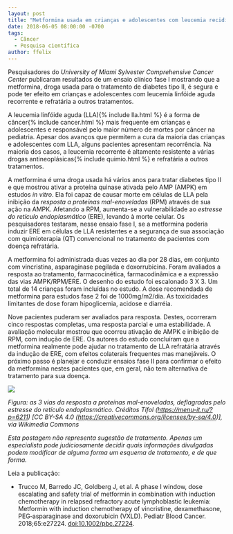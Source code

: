 ```yaml
---
layout: post
title: "Metformina usada em crianças e adolescentes com leucemia recidivada"
date: 2018-06-05 08:00:00 -0700
tags:
  - Câncer
  - Pesquisa científica
author: ffelix
---
```

Pesquisadores do _University of Miami Sylvester Comprehensive Cancer Center_ publicaram resultados de um ensaio clínico fase I mostrando
que a metformina, droga usada para o tratamento de diabetes tipo II, é segura e pode ter efeito em crianças e adolescentes com leucemia
linfóide aguda recorrente e refratária a outros tratamentos.
<!--more-->

A leucemia linfóide aguda (LLA){% include lla.html %} é a forma de câncer{% include cancer.html %} mais frequente em crianças e adolescentes e responsável pelo maior número de mortes por
câncer na pediatria. Apesar dos avanços que permitem a cura da maioria das crianças e adolescentes com LLA, alguns pacientes apresentam
recorrência. Na maioria dos casos, a leucemia recorrente é altamente resistente a várias drogas antineoplásicas{% include quimio.html %} e refratária a outros
tratamentos.

A metformina é uma droga usada há vários anos para tratar diabetes tipo II e que mostrou ativar a proteína quinase ativada pelo AMP (AMPK)
em estudos _in vitro_. Ela foi capaz de causar morte em células de LLA pela inibição da _resposta a proteínas mal-enoveladas_ (RPM) através de
sua ação na AMPK. Afetando a RPM, aumenta-se a vulnerabilidade ao _estresse do retículo endoplasmático_ (ERE), levando à morte celular. Os
pesquisadores testaram, nesse ensaio fase I, se a metformina poderia induzir ERE em células de LLA resistentes e a segurança de sua associação
com quimioterapia (QT) convencional no tratamento de pacientes com doença refratária.

A metformina foi administrada duas vezes ao dia por 28 dias, em conjunto com vincristina, asparaginase pegilada e doxorrubicina. Foram
avaliados a resposta ao tratamento, farmacocinética, farmacodinâmica e a expressão das vias AMPK/RPM/ERE. O desenho do estudo foi escalonado 3 X 3.
Um total de 14 crianças foram incluídas no estudo. A dose recomendada de metformina para estudos fase 2 foi de 1000mg/m2/dia. As toxicidades
limitantes de dose foram hipoglicemia, acidose e diarréia.

Nove pacientes puderam ser avaliados para resposta. Destes, ocorreram cinco respostas completas, uma resposta parcial e uma estabilidade.
A avaliação molecular mostrou que ocorreu ativação de AMPK e inibição de RPM, com indução de ERE. Os autores do estudo concluíram que a
metformina realmente pode ajudar no tratamento de LLA refratária através da indução de ERE, com efeitos colaterais frequentes mas manejáveis. O
próximo passo é planejar e conduzir ensaios fase II para confirmar o efeito da metformina nestes pacientes que, em geral, não tem alternativa
de tratamento para sua doença.

![](https://upload.wikimedia.org/wikipedia/commons/9/9b/Unfolded_Protein_Response.gif)

_Figura: as 3 vias da resposta a proteínas mal-enoveladas, deflagradas pelo estresse do retículo endoplasmático. Créditos Tifol (https://menu-it.ru/?p=6211) [CC BY-SA 4.0  (https://creativecommons.org/licenses/by-sa/4.0)], via Wikimedia Commons_

_Esta postagem não representa sugestão de tratamento. Apenas um especialista pode judiciosamente decidir quais informações divulgadas podem modificar de alguma forma um esquema de tratamento, e de que forma._

Leia a publicação:
- Trucco M, Barredo JC, Goldberg J, et al. A phase I window, dose escalating and safety trial of metformin in combination with induction chemotherapy in relapsed refractory acute lymphoblastic leukemia: Metformin with induction chemotherapy of vincristine, dexamethasone, PEG‐asparaginase and doxorubicin (VXLD). Pediatr Blood Cancer. 2018;65:e27224. [doi:10.1002/pbc.27224](https://doi.org/10.1002/pbc.27224).

